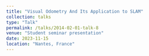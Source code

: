 ```yaml
---
title: "Visual Odometry And Its Application to SLAM"
collection: talks
type: "Talk"
permalink: /talks/2014-02-01-talk-8
venue: "Student seminar presentation"
date: 2023-11-15
location: "Nantes, France"
---
```




